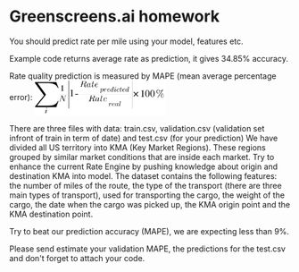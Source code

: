 # Greenscreens.ai homework

You should predict rate per mile using your model, features etc.

Example code returns average rate as prediction, it gives 34.85% accuracy.

Rate quality prediction is measured by MAPE (mean average percentage error): <img src="https://raw.githubusercontent.com/GreenScreens-company/GS-homework/main/equaimage.png" align="center" border="0" alt="\sum_{i}^{} {\frac{1}{N} \bigg | {1 - \frac{Rate_{predicted}^{i}}{Rate_{real}^{i}}}\bigg | } * 100 \%" width="235" />

There are three files with data: train.csv, validation.csv (validation set infront of train in term of date) and test.csv (for your prediction)
We have divided all US territory into KMA (Key Market Regions). These regions grouped by similar market conditions that are inside each market. Try to enhance the current Rate Engine by pushing knowledge about origin and destination KMA into model. 
The dataset contains the following features: the number of miles of the route, the type of the transport (there are three main types of transport), used for transporting the cargo, the weight of the cargo, the date when the cargo was picked up, the KMA origin point and the KMA destination point.

Try to beat our prediction accuracy (MAPE), we are expecting less than 9%.

Please send estimate your validation MAPE, the predictions for the test.csv and don't forget to attach your code.


